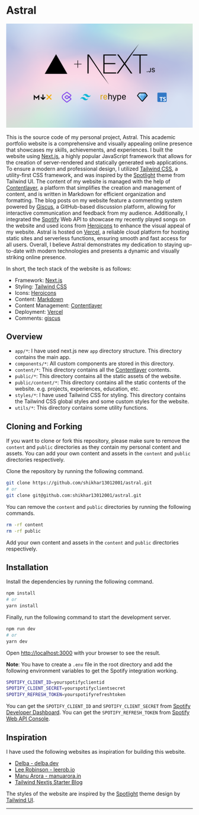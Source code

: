 # Astral

![Tech Stack](public/images/msh-nextjs.png)

This  is the source code of my personal project, Astral. This academic portfolio website is a comprehensive and visually appealing online presence that showcases my skills, achievements, and experiences. I built the website using [Next.js](https://nextjs.org/), a highly popular JavaScript framework that allows for the creation of server-rendered and statically generated web applications. To ensure a modern and professional design, I utilized [Tailwind CSS](https://tailwindcss.com/), a utility-first CSS framework, and was inspired by the [Spotlight](https://spotlight.tailwindui.com/) theme from Tailwind UI. The content of my website is managed with the help of [Contentlayer](https://www.contentlayer.dev/), a platform that simplifies the creation and management of content, and is written in Markdown for efficient organization and formatting. The blog posts on my website feature a commenting system powered by [Giscus](https://giscus.app/), a GitHub-based discussion platform, allowing for interactive communication and feedback from my audience. Additionally, I integrated the [Spotify](https://www.spotify.com/) Web API to showcase my recently played songs on the website and used icons from [Heroicons](https://heroicons.com/) to enhance the visual appeal of my website. Astral is hosted on [Vercel](https://vercel.com/), a reliable cloud platform for hosting static sites and serverless functions, ensuring smooth and fast access for all users. Overall, I believe Astral demonstrates my dedication to staying up-to-date with modern technologies and presents a dynamic and visually striking online presence.

In short, the tech stack of the website is as follows:

- Framework: [Next.js](https://nextjs.org/)
- Styling: [Tailwind CSS](https://tailwindcss.com/)
- Icons: [Heroicons](https://heroicons.com/)
- Content: [Markdown](https://www.markdownguide.org/)
- Content Management: [Contentlayer](https://www.contentlayer.dev/)
- Deployment: [Vercel](https://vercel.com/)
- Comments: [giscus](https://giscus.app/)

## Overview

- `app/*`: I have used next.js new `app` directory structure. This directory contains the main app.
- `components/*`: All custom components are stored in this directory.
- `content/*`: This directory contains all the [Contentlayer](https://contentlayer.dev/) contents.
- `public/*`: This directory contains all the static assets of the website.
- `public/content/*`: This directory contains all the static contents of the website. e.g. projects, experiences, education, etc.
- `styles/*`: I have used Tailwind CSS for styling. This directory contains the Tailwind CSS global styles and some custom styles for the website.
- `utils/*`: This directory contains some utility functions.

## Cloning and Forking

If you want to clone or fork this repository, please make sure to remove the `content` and `public` directories as they contain my personal content and assets. You can add your own content and assets in the `content` and `public` directories respectively.

Clone the repository by running the following command.

```bash
git clone https://github.com/shikhar13012001/astral.git
# or
git clone git@github.com:shikhar13012001/astral.git
```

You can remove the `content` and `public` directories by running the following commands.

```bash
rm -rf content
rm -rf public
```

Add your own content and assets in the `content` and `public` directories respectively.

## Installation

Install the dependencies by running the following command.

```bash
npm install
# or
yarn install
```

Finally, run the following command to start the development server.

```bash
npm run dev
# or
yarn dev
```

Open [http://localhost:3000](http://localhost:3000) with your browser to see the result.

**Note**: You have to create a `.env` file in the root directory and add the following environment variables to get the Spotify integration working.

```bash
SPOTIFY_CLIENT_ID=yourspotifyclientid
SPOTIFY_CLIENT_SECRET=yourspotifyclientsecret
SPOTIFY_REFRESH_TOKEN=yourspotifyrefreshtoken
```

You can get the `SPOTIFY_CLIENT_ID` and `SPOTIFY_CLIENT_SECRET` from [Spotify Developer Dashboard](https://developer.spotify.com/dashboard/). You can get the `SPOTIFY_REFRESH_TOKEN` from [Spotify Web API Console](https://developer.spotify.com/console/get-recently-played/).

## Inspiration

I have used the following websites as inspiration for building this website.

- [Delba - delba.dev](https://delba.dev/)
- [Lee Robinson - leerob.io](https://leerob.io/)
- [Manu Arora - manuarora.in](https://manuarora.in/)
- [Tailwind Nextjs Starter Blog](https://github.com/timlrx/tailwind-nextjs-starter-blog)

The styles of the website are inspired by the [Spotlight](https://spotlight.tailwindui.com/) theme design by [Tailwind UI](https://tailwindui.com/).

---
